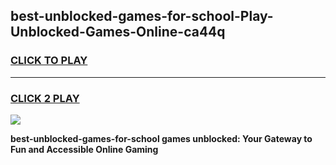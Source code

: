 
## best-unblocked-games-for-school-Play-Unblocked-Games-Online-ca44q
<h3>
<a href="https://premium76.site?title=best-unblocked-games-for-school&ref=25A">CLICK TO PLAY</a></h3>
<hr>

<h3>
<a href="https://premium76.site?title=best-unblocked-games-for-school&ref=25A">CLICK 2 PLAY</a>
  
</h3>

<a href="https://premium76.site?title=best-unblocked-games-for-school&ref=25A"><img src="https://clearcache.store/games.png"></a>


**best-unblocked-games-for-school games unblocked: Your Gateway to Fun and Accessible Online Gaming**

